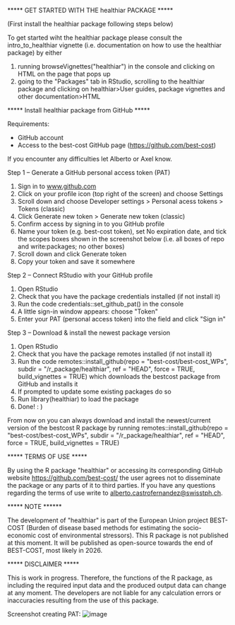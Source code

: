 ***** GET STARTED WITH THE healthiar PACKAGE *****

(First install the healthiar package following steps below)

To get started wiht the healthiar package please consult the intro_to_healthiar vignette (i.e. documentation on how to use the healthiar package) by either 
1) running browseVignettes("healthiar") in the console and clicking on HTML on the page that pops up
2) going to the "Packages" tab in RStudio, scrolling to the healthiar package and clicking on healthiar>User guides, package vignettes and other documentation>HTML

***** Install healthiar package from GitHub *****

Requirements:
- GitHub account
- Access to the best-cost GitHub page (https://github.com/best-cost)

If you encounter any difficulties let Alberto or Axel know.

Step 1 – Generate a GitHub personal access token (PAT)
1.	Sign in to www.github.com 
2.	Click on your profile icon (top right of the screen) and choose Settings 
3.	Scroll down and choose Developer settings > Personal acess tokens > Tokens (classic)
4.	Click Generate new token > Generate new token (classic)
5.	Confirm access by signing in to you GitHub profile
6.	Name your token (e.g. best-cost token), set No expiration date, and tick the scopes boxes shown in the screenshot below (i.e. all boxes of repo and write:packages; no other boxes)
7.	Scroll down and click Generate token
8.	Copy your token and save it somewhere

Step 2 – Connect RStudio with your GitHub profile
1.	Open RStudio
2.	Check that you have the package credentials installed (if not install it)
3.	Run the code credentials::set_github_pat() in the console
4.	A little sign-in window appears: choose "Token"
5.	Enter your PAT (personal access token) into the field and click "Sign in"

Step 3 – Download & install the newest package version 
1.	Open RStudio
2.	Check that you have the package remotes installed (if not install it)
3.	Run the code remotes::install_github(repo = "best-cost/best-cost_WPs", subdir = "/r_package/healthiar", ref = "HEAD", force = TRUE, build_vignettes = TRUE) which downloads the bestcost package from GitHub and installs it
4.	If prompted to update some existing packages do so
5.	Run library(healthiar) to load the package
6.	Done! : )

From now on you can always download and install the newest/current version of the bestcost R package by running 
remotes::install_github(repo = "best-cost/best-cost_WPs", subdir = "/r_package/healthiar", ref = "HEAD", force = TRUE, build_vignettes = TRUE)

***** TERMS OF USE *****

By using the R package "healthiar" or accessing its corresponding GitHub website https://github.com/best-cost/ the user agrees not to disseminate the package or any parts of it to third parties. If you have any questions regarding the terms of use write to <alberto.castrofernandez@swisstph.ch>.

***** NOTE ******

The development of "healthiar" is part of the European Union project BEST-COST (Burden of disease based methods for estimating the socio-economic cost of environmental stressors). This R package is not published at this moment. It will be published as open-source towards the end of BEST-COST, most likely in 2026.

***** DISCLAIMER *****

This is work in progress. Therefore, the functions of the R package, as including the required input data and the produced output data can change at any moment. The developers are not liable for any calculation errors or inaccuracies resulting from the use of this package.









Screenshot creating PAT:
![image](https://github.com/user-attachments/assets/9e67a384-cfd2-4cbb-9ff5-837294f61739)




